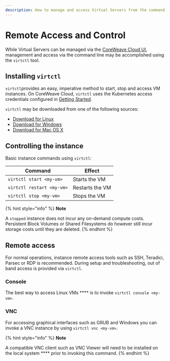 ```yaml
---
description: How to manage and access Virtual Servers from the command line.
---
```


# Remote Access and Control

While Virtual Servers can be managed via the [CoreWeave Cloud UI](https://cloud.coreweave.com), management and access via the command line may be accomplished using the `virtctl` tool.

## Installing `virtctl`

`virtctl`provides an easy, imperative method to start, stop and access VM instances. On CoreWeave Cloud, `virtctl` uses the Kubernetes access credentials configured in [Getting Started](../coreweave-kubernetes/getting-started.md).

`virtctl` may be downloaded from one of the following sources:

* [Download for Linux](https://github.com/kubevirt/kubevirt/releases/download/v0.51.0/virtctl-v0.51.0-linux-amd64)
* [Download for Windows](https://github.com/kubevirt/kubevirt/releases/download/v0.51.0/virtctl-v0.51.0-windows-amd64.exe)
* [Download for Mac OS X](https://github.com/kubevirt/kubevirt/releases/download/v0.51.0/virtctl-v0.51.0-darwin-amd64)

## Controlling the instance

Basic instance commands using `virtctl`:

| Command                   | Effect          |
| ------------------------- | --------------- |
| `virtctl start <my-vm>`   | Starts the VM   |
| `virtctl restart <my-vm>` | Restarts the VM |
| `virtctl stop <my-vm>`    | Stops the VM    |

{% hint style="info" %}
**Note**

A `stopped` instance does not incur any on-demand compute costs. Persistent Block Volumes or Shared Filesystems do however still incur storage costs until they are deleted.
{% endhint %}

## Remote access

For normal operations, instance remote access tools such as SSH, Teradici, Parsec or RDP is recommended. During setup and troubleshooting, out of band access is provided via `virtctl`.

### **Console**

The best way to access Linux VMs **** is to invoke `virtctl console <my-vm>`.

### **VNC**

For accessing graphical interfaces such as GRUB and Windows you can invoke a VNC instance by using `virtctl vnc <my-vm>`.

{% hint style="info" %}
**Note**

A compatible VNC client such as VNC Viewer will need to be installed on the local system **** prior to invoking this command.
{% endhint %}
